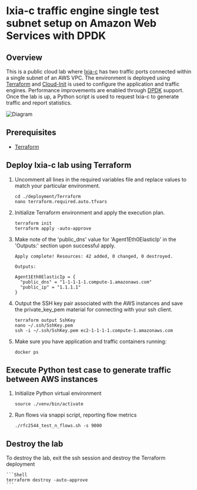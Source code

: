 # Ixia-c traffic engine single test subnet setup on Amazon Web Services with DPDK

## Overview
This is a public cloud lab where [Ixia-c](https://github.com/open-traffic-generator/ixia-c) has two traffic ports connected within a single subnet of an AWS VPC.
The environment is deployed using [Terraform](https://www.terraform.io/) and [Cloud-Init](https://cloud-init.io/) is used to configure the application and traffic engines.
Performance improvements are enabled through [DPDK](https://www.dpdk.org/) support.
Once the lab is up, a Python script is used to request Ixia-c to generate traffic and report statistics.

![Diagram](./diagram.png)

## Prerequisites

* [Terraform](https://www.terraform.io/)


## Deploy Ixia-c lab using Terraform

1. Uncomment all lines in the required variables file and replace values to match your particular environment.

    ```Shell
	cd ./deployment/Terraform
	nano terraform.required.auto.tfvars
	```

2. Initialize Terraform environment and apply the execution plan.
 
	```Shell
	terraform init
	terraform apply -auto-approve
    ```

3. Make note of the 'public_dns' value for 'Agent1Eth0ElasticIp' in the 'Outputs:' section upon successful apply.

    ```Shell
	Apply complete! Resources: 42 added, 0 changed, 0 destroyed.

	Outputs:

	Agent1Eth0ElasticIp = {
	  "public_dns" = "1-1-1-1-1.compute-1.amazonaws.com"
	  "public_ip" = "1.1.1.1"
	}
    ```

4. Output the SSH key pair associated with the AWS instances and save the private_key_pem material for connecting with your ssh client.

    ```Shell
    terraform output SshKey
	nano ~/.ssh/SshKey.pem
	ssh -i ~/.ssh/SshKey.pem ec2-1-1-1-1.compute-1.amazonaws.com
    ```

3. Make sure you have application and traffic containers running:

    ```Shell
    docker ps
    ```

## Execute Python test case to generate traffic between AWS instances

1. Initialize Python virtual environment

    ```Shell
    source ./venv/bin/activate
    ```

2. Run flows via snappi script, reporting flow metrics

    ```Shell
    ./rfc2544_test_n_flows.sh -s 9000
    ```


## Destroy the lab

To destroy the lab, exit the ssh session and destroy the Terraform deployment

	```Shell
	terraform destroy -auto-approve
    ```